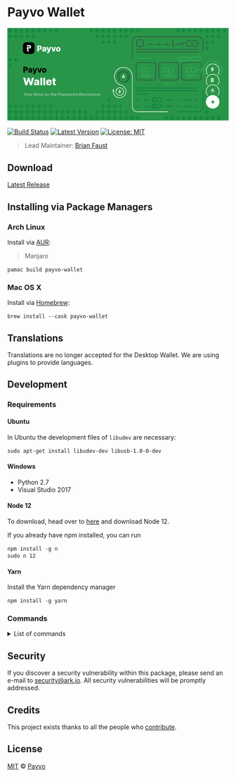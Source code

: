 # Payvo Wallet

![Payvo Wallet](./banner.png)

[![Build Status](https://badgen.now.sh/github/status/PayvoHQ/wallet)](https://github.com/PayvoHQ/wallet/actions?query=branch%3Adevelop)
[![Latest Version](https://badgen.now.sh/github/release/PayvoHQ/wallet)](https://github.com/PayvoHQ/wallet/releases)
[![License: MIT](https://badgen.now.sh/badge/license/MIT/green)](https://opensource.org/licenses/MIT)

> Lead Maintainer: [Brian Faust](https://github.com/faustbrian)

## Download

[Latest Release](https://github.com/PayvoHQ/wallet/releases/latest)

## Installing via Package Managers

### Arch Linux

Install via [AUR](https://aur.archlinux.org/packages/payvo-wallet):

> Manjaro

```shell
pamac build payvo-wallet
```

### Mac OS X

Install via [Homebrew](https://brew.sh/):

```shell
brew install --cask payvo-wallet
```

## Translations

Translations are no longer accepted for the Desktop Wallet. We are using plugins to provide languages.

## Development

### Requirements

#### Ubuntu

In Ubuntu the development files of `libudev` are necessary:

```
sudo apt-get install libudev-dev libusb-1.0-0-dev
```

#### Windows

-   Python 2.7
-   Visual Studio 2017

#### Node 12

To download, head over to [here](https://nodejs.org/en/) and download Node 12.

If you already have npm installed, you can run

```
npm install -g n
sudo n 12
```

#### Yarn

Install the Yarn dependency manager

```
npm install -g yarn
```

### Commands

<details><summary>List of commands</summary>

```bash
# Install dependencies
yarn install

# Execute the electron application. Making changes in the code, updates the application (hot reloading).
yarn dev

# Execute the browser version application. Making changes in the code, updates the application (hot reloading) good for designing :3.
yarn start

# Runs linter over the files
yarn lint

# Try to automatically fix lint errors
yarn lint:fix

# Builds the production code for the react application
yarn build

# Build and electron application for production (Mac)
yarn build:mac

# Build and electron application for production (Linux)
yarn build:linux

# Build electron application for production (Windows - x32 and x64)
yarn build:win

# Run the default test switch in default watch mode
yarn test

# Run unit tests and generate and display the coverage report
yarn test:coverage
```

</details>

## Security

If you discover a security vulnerability within this package, please send an e-mail to security@ark.io. All security vulnerabilities will be promptly addressed.

## Credits

This project exists thanks to all the people who [contribute](../../contributors).

## License

[MIT](LICENSE) © [Payvo](https://payvo.com)
